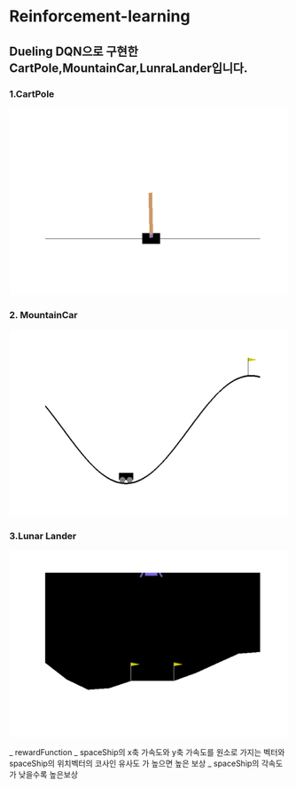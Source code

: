 # Reinforcement-learning
## Dueling DQN으로 구현한 CartPole,MountainCar,LunraLander입니다.
### 1.CartPole
<img src="https://raw.githubusercontent.com/ha-mulan/Reinforcement-learning/master/gif/CartPole.gif"> 

### 2. MountainCar
<img src="https://raw.githubusercontent.com/ha-mulan/Reinforcement-learning/master/gif/MountainCar.gif">  

### 3.Lunar Lander
<img src="https://raw.githubusercontent.com/ha-mulan/Reinforcement-learning/master/gif/LunarLander.gif">

_ rewardFunction 
   _ spaceShip의 x축 가속도와 y축 가속도를 원소로 가지는 벡터와 spaceShip의 위치벡터의 코사인 유사도 가 높으면 높은 보상
   _ spaceShip의 각속도가 낮을수록 높은보상
